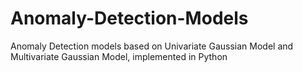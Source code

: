 # Anomaly-Detection-Models
Anomaly Detection models based on Univariate Gaussian Model and Multivariate Gaussian Model, implemented in Python
